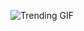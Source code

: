 ![Trending GIF](https://media3.giphy.com/media/YYKoJL28YtscdUTGWA/giphy.gif?cid=8bb217724mtg6ncec1jdleyfkkmfvztc1wfa0g20o1r3fvzl&ep=v1_gifs_search&rid=giphy.gif&ct=g)
